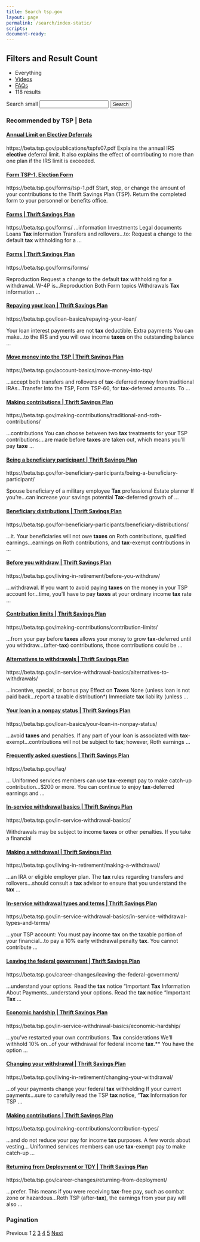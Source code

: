 ```yaml
---
title: Search tsp.gov
layout: page
permalink: /search/index-static/
scripts:
document-ready:
---
```


<div class="usa-grid-full">
<div class="usa-width-one-whole">

<section class="search-filters">

  <div class="filter-block">
  <!-- Filters -->
    <h2 class="sr-only">Filters and Result Count</h2>
    <ul class="usa-unstyled-list flex wrap filters">
    <li class="active"><span>Everything</span></li>
    <li><a href="/search/news?affiliate=beta.tsp&amp;channel=9761&amp;query=taxes&amp;sort_by=r">Videos</a></li>
    <li><a href="/search/docs?affiliate=beta.tsp&amp;dc=8658&amp;query=taxes">FAQs</a></li>
    <li><span>118 results</span></li>
    </ul>
  </div>

  <div role="search">
    <form class="usa-search usa-search-small">
      <label class="usa-sr-only" for="search-field-small">Search small</label>
      <input id="search-field-small" type="search" name="search">
      <button type="submit">
        <span class="usa-sr-only">Search</span>
      </button>
    </form>
  </div>

</section> <!-- END section.search-filters -->

<section class="search-results" tabindex="-1">
<!-- BEST BETS -->
<div class="best-bets">

  <h3 class="content-heading">Recommended by TSP | Beta</h3>

  <div>
  <h4 class="title"><a href="https://beta.tsp.gov/publications/tspfs07.pdf">Annual Limit on <strong>Elective</strong> Deferrals</a></h4>
  <span class="url">https://beta.tsp.gov/publications/tspfs07.pdf</span>
  <span class="description">Explains the annual IRS <strong>elective</strong> deferral limit. It also explains the effect of contributing to more than one plan if the IRS limit is exceeded.</span>
  </div>

  <div>
  <h4 class="title"><a href="https://beta.tsp.gov/forms/tsp-1.pdf">Form TSP-1, <strong>Election</strong> Form</a></h4>
  <span class="url">https://beta.tsp.gov/forms/tsp-1.pdf</span>
  <span class="description">Start, stop, or change the amount of your contributions to the Thrift Savings Plan (TSP). Return the completed form to your personnel or benefits office.</span>
  </div>

</div> <!-- END div.best-bets -->

<div class="results">
  <div>
  <h4 class="title"><a href="https://beta.tsp.gov/forms/">Forms | Thrift Savings Plan</a></h4>
  <span class="url">https://beta.tsp.gov/forms/</span>
  <span class="description">
  ...information Investments Legal documents Loans <strong>Tax</strong> information Transfers and rollovers...to: Request a change to the default <strong>tax</strong> withholding for a ...</span>
  </div>

  <div>
  <h4 class="title">
  <a href="https://beta.tsp.gov/forms/forms/">Forms | Thrift Savings Plan</a>
  </h4>
  <span class="url">https://beta.tsp.gov/forms/forms/</span>
  <span class="description">

  Reproduction Request a change to the default <strong>tax</strong> withholding for a withdrawal. W-4P is...Reproduction Both Form topics Withdrawals <strong>Tax</strong> information ...
  </span>

  </div>

  <div>
  <h4 class="title">
  <a href="https://beta.tsp.gov/loan-basics/repaying-your-loan/">Repaying your loan | Thrift Savings Plan</a>
  </h4>
  <span class="url">https://beta.tsp.gov/loan-basics/repaying-your-loan/</span>
  <span class="description">

  Your loan interest payments are not <strong>tax</strong> deductible. Extra payments You can make...to the IRS and you will owe income <strong>taxes</strong> on the outstanding balance ...
  </span>

  </div>

  <div class="content-block-item result" id="result-4">
  <h4 class="title">
  <a href="https://beta.tsp.gov/account-basics/move-money-into-tsp/">Move money into the TSP | Thrift Savings Plan</a>
  </h4>
  <span class="url">https://beta.tsp.gov/account-basics/move-money-into-tsp/</span>
  <span class="description">

  ...accept both transfers and rollovers of <strong>tax</strong>-deferred money from traditional IRAs...Transfer Into the TSP, Form TSP-60, for <strong>tax</strong>-deferred amounts. To ...
  </span>

  </div>

  <div class="content-block-item result" id="result-5">
  <h4 class="title">
  <a href="https://beta.tsp.gov/making-contributions/traditional-and-roth-contributions/">Making contributions | Thrift Savings Plan</a>
  </h4>
  <span class="url">https://beta.tsp.gov/making-contributions/traditional-and-roth-contributions/</span>
  <span class="description">

  ...contributions You can choose between two <strong>tax</strong> treatments for your TSP contributions:...are made before <strong>taxes</strong> are taken out, which means you’ll pay <strong>taxe</strong> ...
  </span>

  </div>

  <div class="content-block-item result" id="result-6">
  <h4 class="title">
  <a href="https://beta.tsp.gov/for-beneficiary-participants/being-a-beneficiary-participant/">Being a beneficiary participant | Thrift Savings Plan</a>
  </h4>
  <span class="url">https://beta.tsp.gov/for-beneficiary-participants/being-a-beneficiary-participant/</span>
  <span class="description">

  Spouse beneficiary of a military employee <strong>Tax</strong> professional Estate planner If you’re...can increase your savings potential <strong>Tax</strong>-deferred growth of ...
  </span>

  </div>

  <div class="content-block-item result" id="result-7">
  <h4 class="title">
  <a href="https://beta.tsp.gov/for-beneficiary-participants/beneficiary-distributions/">Beneficiary distributions | Thrift Savings Plan</a>
  </h4>
  <span class="url">https://beta.tsp.gov/for-beneficiary-participants/beneficiary-distributions/</span>
  <span class="description">

  ...it. Your beneficiaries will not owe <strong>taxes</strong> on Roth contributions, qualified earnings...earnings on Roth contributions, and <strong>tax</strong>-exempt contributions in ...
  </span>

  </div>

  <div class="content-block-item result" id="result-8">
  <h4 class="title">
  <a href="https://beta.tsp.gov/living-in-retirement/before-you-withdraw/">Before you withdraw | Thrift Savings Plan</a>
  </h4>
  <span class="url">https://beta.tsp.gov/living-in-retirement/before-you-withdraw/</span>
  <span class="description">

  ...withdrawal. If you want to avoid paying <strong>taxes</strong> on the money in your TSP account for...time, you’ll have to pay <strong>taxes</strong> at your ordinary income <strong>tax</strong> rate ...
  </span>

  </div>

  <div class="content-block-item result" id="result-9">
  <h4 class="title">
  <a href="https://beta.tsp.gov/making-contributions/contribution-limits/">Contribution limits | Thrift Savings Plan</a>
  </h4>
  <span class="url">https://beta.tsp.gov/making-contributions/contribution-limits/</span>
  <span class="description">

  ...from your pay before <strong>taxes</strong> allows your money to grow <strong>tax</strong>-deferred until you withdraw...(after-<strong>tax</strong>) contributions, those contributions could be ...
  </span>

  </div>

  <div class="content-block-item result" id="result-10">
  <h4 class="title">
  <a href="https://beta.tsp.gov/in-service-withdrawal-basics/alternatives-to-withdrawals/">Alternatives to withdrawals | Thrift Savings Plan</a>
  </h4>
  <span class="url">https://beta.tsp.gov/in-service-withdrawal-basics/alternatives-to-withdrawals/</span>
  <span class="description">

  ...incentive, special, or bonus pay Effect on <strong>Taxes</strong> None (unless loan is not paid back...report a taxable distribution\*) Immediate <strong>tax</strong> liability (unless ...
  </span>

  </div>

  <div class="content-block-item result" id="result-11">
  <h4 class="title">
  <a href="https://beta.tsp.gov/loan-basics/your-loan-in-nonpay-status/">Your loan in a nonpay status | Thrift Savings Plan</a>
  </h4>
  <span class="url">https://beta.tsp.gov/loan-basics/your-loan-in-nonpay-status/</span>
  <span class="description">

  ...avoid <strong>taxes</strong> and penalties. If any part of your loan is associated with <strong>tax</strong>-exempt...contributions will not be subject to <strong>tax</strong>; however, Roth earnings ...
  </span>

  </div>

  <div class="content-block-item result" id="result-12">
  <h4 class="title">
  <a href="https://beta.tsp.gov/faq/">Frequently asked questions | Thrift Savings Plan</a>
  </h4>
  <span class="url">https://beta.tsp.gov/faq/</span>
  <span class="description">

  ... Uniformed services members can use <strong>tax</strong>-exempt pay to make catch-up contribution...$200 or more. You can continue to enjoy <strong>tax</strong>-deferred earnings and ...
  </span>

  </div>

  <div class="content-block-item result" id="result-13">
  <h4 class="title">
  <a href="https://beta.tsp.gov/in-service-withdrawal-basics/">In-service withdrawal basics | Thrift Savings Plan</a>
  </h4>
  <span class="url">https://beta.tsp.gov/in-service-withdrawal-basics/</span>
  <span class="description">

  Withdrawals may be subject to income <strong>taxes</strong> or other penalties. If you take a financial
  </span>

  </div>

  <div class="content-block-item result" id="result-14">
  <h4 class="title">
  <a href="https://beta.tsp.gov/living-in-retirement/making-a-withdrawal/">Making a withdrawal | Thrift Savings Plan</a>
  </h4>
  <span class="url">https://beta.tsp.gov/living-in-retirement/making-a-withdrawal/</span>
  <span class="description">

  ...an IRA or eligible employer plan. The <strong>tax</strong> rules regarding transfers and rollovers...should consult a <strong>tax</strong> advisor to ensure that you understand the <strong>tax</strong> ...
  </span>

  </div>

  <div class="content-block-item result" id="result-15">
  <h4 class="title">
  <a href="https://beta.tsp.gov/in-service-withdrawal-basics/in-service-withdrawal-types-and-terms/">In-service withdrawal types and terms | Thrift Savings Plan</a>
  </h4>
  <span class="url">https://beta.tsp.gov/in-service-withdrawal-basics/in-service-withdrawal-types-and-terms/</span>
  <span class="description">

  ...your TSP account: You must pay income <strong>tax</strong> on the taxable portion of your financial...to pay a 10% early withdrawal penalty <strong>tax</strong>. You cannot contribute ...
  </span>

  </div>

  <div class="content-block-item result" id="result-16">
  <h4 class="title">
  <a href="https://beta.tsp.gov/career-changes/leaving-the-federal-government/">Leaving the federal government | Thrift Savings Plan</a>
  </h4>
  <span class="url">https://beta.tsp.gov/career-changes/leaving-the-federal-government/</span>
  <span class="description">

  ...understand your options. Read the <strong>tax</strong> notice “Important <strong>Tax</strong> Information About Payments...understand your options. Read the <strong>tax</strong> notice “Important <strong>Tax</strong> ...
  </span>

  </div>

  <div class="content-block-item result" id="result-17">
  <h4 class="title">
  <a href="https://beta.tsp.gov/in-service-withdrawal-basics/economic-hardship/">Economic hardship | Thrift Savings Plan</a>
  </h4>
  <span class="url">https://beta.tsp.gov/in-service-withdrawal-basics/economic-hardship/</span>
  <span class="description">

  ...you’ve restarted your own contributions. <strong>Tax</strong> considerations We’ll withhold 10% on...of your withdrawal for federal income <strong>tax</strong>.\*\* You have the option ...
  </span>

  </div>

  <div class="content-block-item result" id="result-18">
  <h4 class="title">
  <a href="https://beta.tsp.gov/living-in-retirement/changing-your-withdrawal/">Changing your withdrawal | Thrift Savings Plan</a>
  </h4>
  <span class="url">https://beta.tsp.gov/living-in-retirement/changing-your-withdrawal/</span>
  <span class="description">

  ...of your payments change your federal <strong>tax</strong> withholding If your current payments...sure to carefully read the TSP <strong>tax</strong> notice, “<strong>Tax</strong> Information for TSP ...
  </span>

  </div>

  <div class="content-block-item result" id="result-19">
  <h4 class="title">
  <a href="https://beta.tsp.gov/making-contributions/contribution-types/">Making contributions | Thrift Savings Plan</a>
  </h4>
  <span class="url">https://beta.tsp.gov/making-contributions/contribution-types/</span>
  <span class="description">

  ...and do not reduce your pay for income <strong>tax</strong> purposes. A few words about vesting... Uniformed services members can use <strong>tax</strong>-exempt pay to make catch-up ...
  </span>

  </div>

  <div class="content-block-item result" id="result-20">
  <h4 class="title">
  <a href="https://beta.tsp.gov/career-changes/returning-from-deployment/">Returning from Deployment or TDY | Thrift Savings Plan</a>
  </h4>
  <span class="url">https://beta.tsp.gov/career-changes/returning-from-deployment/</span>
  <span class="description">

  ...prefer. This means if you were receiving <strong>tax</strong>-free pay, such as combat zone or hazardous...Roth TSP (after-<strong>tax</strong>), the earnings from your pay will also ...
  </span>

  </div>
</div> <!-- END div.results -->
</section> <!-- END section.search-results -->

<!-- Pagination -->
<section class="pagination">
  <h3 class="sr-only">Pagination</h3>
  <div class="pagination-block">
    <span class="previous-page disabled">Previous</span> <!-- DAV: search.usa.gov toggles this from <a> to <span> when disabled -->
    <em>1</em>
    <a rel="next" href="/search?affiliate=beta.tsp&amp;page=2&amp;query=tax">2</a>
    <a href="/search?affiliate=beta.tsp&amp;page=3&amp;query=tax">3</a>
    <a href="/search?affiliate=beta.tsp&amp;page=4&amp;query=tax">4</a>
    <a href="/search?affiliate=beta.tsp&amp;page=5&amp;query=tax">5</a>
    <a class="next-page" rel="next" href="/search?affiliate=beta.tsp&amp;page=2&amp;query=tax">Next</a>
  </div>
</section> <!-- END section.pagination -->

</div> <!-- END div.usa-width-one-whole -->
</div> <!-- END div.usa-grid-full -->

